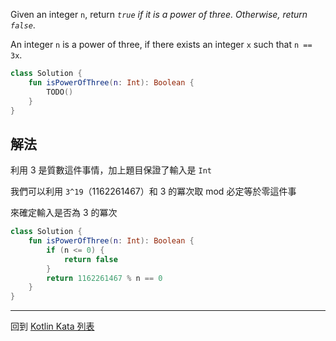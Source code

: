 Given an integer `n`, return _`true` if it is a power of three. Otherwise, return `false`_.

An integer `n` is a power of three, if there exists an integer `x` such that `n == 3x`.


```kotlin
class Solution {
    fun isPowerOfThree(n: Int): Boolean {
        TODO()
    }
}
```

## 解法

利用 3 是質數這件事情，加上題目保證了輸入是 `Int`

我們可以利用 `3^19`（1162261467）和 3 的冪次取 mod 必定等於零這件事

來確定輸入是否為 3 的冪次

```kotlin
class Solution {
    fun isPowerOfThree(n: Int): Boolean {
        if (n <= 0) {
            return false
        }
        return 1162261467 % n == 0
    }
}
```

------

回到 [Kotlin Kata 列表](index.md)
